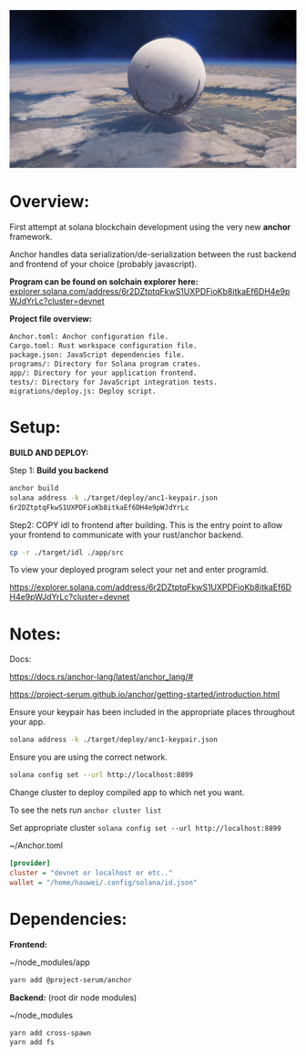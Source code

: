 
![sic_semper_tyrannis](./spacescape_8.png "Sic Semper Tyrannis")

# Overview:

First attempt at solana blockchain development using the very new __anchor__ framework.

Anchor handles data serialization/de-serialization between the rust backend and frontend of your choice (probably javascript).

__Program can be found on solchain explorer here:__
[explorer.solana.com/address/6r2DZtptqFkwS1UXPDFioKb8itkaEf6DH4e9pWJdYrLc?cluster=devnet](https://explorer.solana.com/address/6r2DZtptqFkwS1UXPDFioKb8itkaEf6DH4e9pWJdYrLc?cluster=devnet "Look at this program on the blockchain")

__Project file overview:__
```
Anchor.toml: Anchor configuration file.
Cargo.toml: Rust workspace configuration file.
package.json: JavaScript dependencies file.
programs/: Directory for Solana program crates.
app/: Directory for your application frontend.
tests/: Directory for JavaScript integration tests.
migrations/deploy.js: Deploy script.
```

# Setup:

__BUILD AND DEPLOY:__

Step 1: __Build you backend__
```bash
anchor build
solana address -k ./target/deploy/anc1-keypair.json
6r2DZtptqFkwS1UXPDFioKb8itkaEf6DH4e9pWJdYrLc
```

Step2: COPY idl to frontend after building. This is the entry point to allow your frontend to communicate with your rust/anchor backend.
```bash
cp -r ./target/idl ./app/src
```

To view your deployed program select your net and enter programId.

https://explorer.solana.com/address/6r2DZtptqFkwS1UXPDFioKb8itkaEf6DH4e9pWJdYrLc?cluster=devnet


# Notes:

Docs:

https://docs.rs/anchor-lang/latest/anchor_lang/#

https://project-serum.github.io/anchor/getting-started/introduction.html


Ensure your keypair has been included in the appropriate places throughout your app.
```bash
solana address -k ./target/deploy/anc1-keypair.json
```

Ensure you are using the correct network.
```bash
solana config set --url http://localhost:8899
```

Change cluster to deploy compiled app to which net you want.

To see the nets run `anchor cluster list`

Set appropriate cluster `solana config set --url http://localhost:8899`

~/Anchor.toml
```ini
[provider]
cluster = "devnet or localhost or etc.."
wallet = "/home/hauwei/.config/solana/id.json"
```


# Dependencies:

__Frontend:__

~/node_modules/app
```bash
yarn add @project-serum/anchor
```

__Backend:__ (root dir node modules)

~/node_modules
```bash
yarn add cross-spawn
yarn add fs
```








